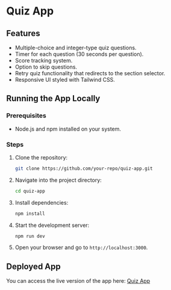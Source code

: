 # Quiz App

## Features

- Multiple-choice and integer-type quiz questions.
- Timer for each question (30 seconds per question).
- Score tracking system.
- Option to skip questions.
- Retry quiz functionality that redirects to the section selector.
- Responsive UI styled with Tailwind CSS.

## Running the App Locally

### Prerequisites

- Node.js and npm installed on your system.

### Steps

1. Clone the repository:
   ```sh
   git clone https://github.com/your-repo/quiz-app.git
   ```
2. Navigate into the project directory:
   ```sh
   cd quiz-app
   ```
3. Install dependencies:
   ```sh
   npm install
   ```
4. Start the development server:
   ```sh
   npm run dev
   ```
5. Open your browser and go to `http://localhost:3000`.

## Deployed App

You can access the live version of the app here:
[Quiz App](https://quiz-rose-sigma.vercel.app/)
